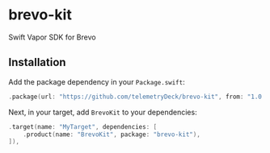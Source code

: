 # brevo-kit
Swift Vapor SDK for Brevo


## Installation

Add the package dependency in your `Package.swift`:

```swift
.package(url: "https://github.com/telemetryDeck/brevo-kit", from: "1.0.0"),
```

Next, in your target, add `BrevoKit` to your dependencies:

```swift
.target(name: "MyTarget", dependencies: [
    .product(name: "BrevoKit", package: "brevo-kit"),
]),
```


